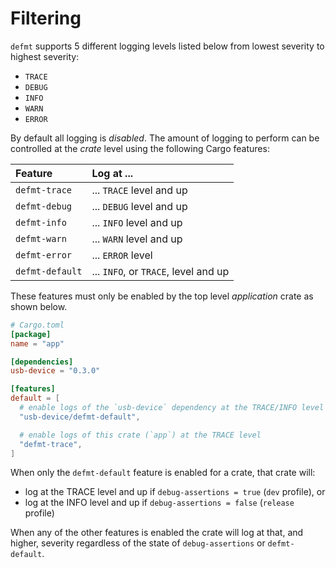 # Filtering

`defmt` supports 5 different logging levels listed below from lowest severity to highest severity:

- `TRACE`
- `DEBUG`
- `INFO`
- `WARN`
- `ERROR`

By default all logging is *disabled*.
The amount of logging to perform can be controlled at the *crate* level using the following Cargo features:

| Feature         | Log at ...                           |
| :-------------- | :----------------------------------- |
| `defmt-trace`   | ... `TRACE` level and up             |
| `defmt-debug`   | ... `DEBUG` level and up             |
| `defmt-info`    | ... `INFO` level and up              |
| `defmt-warn`    | ... `WARN` level and up              |
| `defmt-error`   | ... `ERROR` level                    |
| `defmt-default` | ... `INFO`, or `TRACE`, level and up |

These features must only be enabled by the top level *application* crate as shown below.

``` toml
# Cargo.toml
[package]
name = "app"

[dependencies]
usb-device = "0.3.0"

[features]
default = [
  # enable logs of the `usb-device` dependency at the TRACE/INFO level
  "usb-device/defmt-default",

  # enable logs of this crate (`app`) at the TRACE level
  "defmt-trace",
]
```

When only the `defmt-default` feature is enabled for a crate, that crate will:

- log at the TRACE level and up if `debug-assertions = true` (`dev` profile), or
- log at the INFO level and up if `debug-assertions = false` (`release` profile)

When any of the other features is enabled the crate will log at that, and higher, severity regardless of the state of `debug-assertions` or `defmt-default`.
